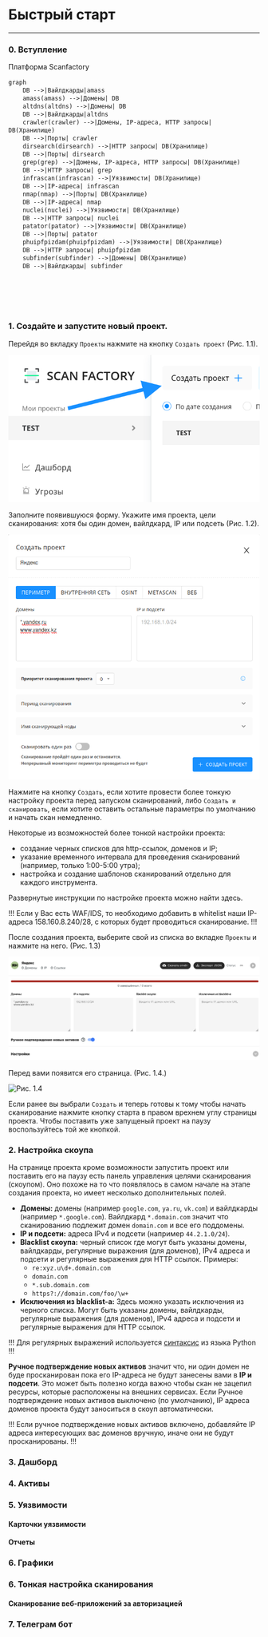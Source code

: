 # Быстрый старт
----

### 0. Вступление

Платформа Scanfactory 

```mermaid
graph 
    DB -->|Вайлдкарды|amass
    amass(amass) -->|Домены| DB
    altdns(altdns) -->|Домены| DB
    DB -->|Вайлдкарды|altdns
    crawler(crawler) -->|Домены, IP-адреса, HTTP запросы| DB(Хранилище)
    DB -->|Порты| crawler
    dirsearch(dirsearch) -->|HTTP запросы| DB(Хранилище)
    DB -->|Порты| dirsearch
    grep(grep) -->|Домены, IP-адреса, HTTP запросы| DB(Хранилище)
    DB -->|HTTP запросы| grep
    infrascan(infrascan) -->|Уязвимости| DB(Хранилище)
    DB -->|IP-адреса| infrascan
    nmap(nmap) -->|Порты| DB(Хранилище)
    DB -->|IP-адреса| nmap
    nuclei(nuclei) -->|Уязвимости| DB(Хранилище)
    DB -->|HTTP запросы| nuclei
    patator(patator) -->|Уязвимости| DB(Хранилище)
    DB -->|Порты| patator
    phuipfpizdam(phuipfpizdam) -->|Уязвимости| DB(Хранилище)
    DB -->|HTTP запросы| phuipfpizdam
    subfinder(subfinder) -->|Домены| DB(Хранилище)
    DB -->|Вайлдкарды| subfinder






```


### 1. Создайте и запустите новый проект.

Перейдя во вкладку `Проекты` нажмите на кнопку `Создать проект` (Рис. 1.1).

![Рис. 1.1](../static/1-1.png)

Заполните появившуюся форму. Укажите имя проекта, цели сканирования: хотя бы один домен, вайлдкард, IP или подсеть (Рис. 1.2).

![Рис. 1.2](../static/1-2.png)

Нажмите на кнопку `Создать`, если хотите провести более тонкую настройку проекта перед запуском сканирований, либо `Cоздать и сканировать`, если хотите оставить остальные параметры по умолчанию и начать скан немедленно. 


Некоторые из возможностей более тонкой настройки проекта:
- создание черных списков для http-ссылок, доменов и IP;
- указание временного интервала для проведения сканирований (например, только 1:00-5:00 утра);
- настройка и создание шаблонов сканирований отдельно для каждого инструмента.

Развернутые инструкции по настройке проекта можно найти здесь.


!!!
Если у Вас есть WAF/IDS, то необходимо добавить в whitelist наши IP-адреса 158.160.8.240/28, с которых будет проводиться сканирование.
!!!



После создания проекта, выберите свой из списка во вкладке `Проекты` и нажмите на него. (Рис. 1.3)

![Рис. 1.3](../static/1-3.png)

Перед вами появится его страница. (Рис. 1.4.)

![Рис. 1.4](../static/1-4.png)



Если ранее вы выбрали `Создать` и теперь готовы к тому чтобы начать сканирование нажмите кнопку старта в правом врехнем углу страницы проекта. 
Чтобы поставить уже запущеный проект на паузу воспользуйтесь той же кнопкой.


### 2. Настройка скоупа


На странице проекта кроме возможности запустить проект или поставить его на паузу есть панель управления целями сканирования (скоупом). Оно похоже на то что появлялось в самом начале на этапе создания проекта, но имеет несколько дополнительных полей.

- **Домены:** домены (например `google.com`, `ya.ru`, `vk.com`) и вайлдкарды (например `*.google.com`). Вайлдкард `*.domain.com` значит что сканированию подлежит домен `domain.com` и все его поддомены. 
- **IP и подсети:** адреса IPv4 и подсети (например `44.2.1.0/24`).
- **Blacklist скоупа:** черный список где могут быть указаны домены, вайлдкарды, регулярные выражения (для доменов), IPv4 адреса и подсети и регулярные выражения для HTTP ссылок.
Примеры:
    - `re:xyz.u\d+.domain.com`
    - `domain.com`
    - `*.sub.domain.com`
    - `https?://domain.com/foo/\w+`
- **Исключения из blacklist-a:** Здесь можно указать исключения из черного списка. Могут быть указаны домены, вайлдкарды, регулярные выражения (для доменов), IPv4 адреса и подсети и регулярные выражения для HTTP ссылок.


!!!
Для регулярных выражений используется [синтаксис](https://docs.python.org/3/howto/regex.html) из языка Python
!!!

**Ручное подтверждение новых активов** значит что, ни один домен не буде просканирован пока его IP-адреса не будут занесены вами в **IP и подсети**.
Это может быть полезно когда важно чтобы скан не зацепил ресурсы, которые расположены на внешних сервисах.
Если Ручное подтверждение новых активов выключено (по умолчанию), IP адреса доменов проекта будут заноситься в скоуп автоматически.

!!!
Если ручное подтверждение новых активов включено, добавляйте IP адреса интересующих вас доменов вручную, иначе они не будут просканированы.
!!!


### 3. Дашборд



### 4. Активы

### 5. Уязвимости
#### Карточки уязвимости
#### Отчеты

### 6. Графики


### 6. Тонкая настройка сканирования
#### Сканирование веб-приложений за авторизацией

### 7. Телеграм бот

